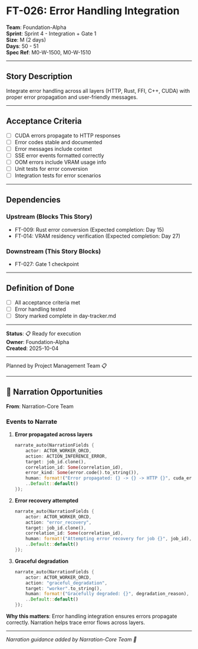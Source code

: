 # FT-026: Error Handling Integration

**Team**: Foundation-Alpha  
**Sprint**: Sprint 4 - Integration + Gate 1  
**Size**: M (2 days)  
**Days**: 50 - 51  
**Spec Ref**: M0-W-1500, M0-W-1510

---

## Story Description

Integrate error handling across all layers (HTTP, Rust, FFI, C++, CUDA) with proper error propagation and user-friendly messages.

---

## Acceptance Criteria

- [ ] CUDA errors propagate to HTTP responses
- [ ] Error codes stable and documented
- [ ] Error messages include context
- [ ] SSE error events formatted correctly
- [ ] OOM errors include VRAM usage info
- [ ] Unit tests for error conversion
- [ ] Integration tests for error scenarios

---

## Dependencies

### Upstream (Blocks This Story)
- FT-009: Rust error conversion (Expected completion: Day 15)
- FT-014: VRAM residency verification (Expected completion: Day 27)

### Downstream (This Story Blocks)
- FT-027: Gate 1 checkpoint

---

## Definition of Done

- [ ] All acceptance criteria met
- [ ] Error handling tested
- [ ] Story marked complete in day-tracker.md

---

**Status**: 📋 Ready for execution  
**Owner**: Foundation-Alpha  
**Created**: 2025-10-04

---
Planned by Project Management Team 📋

---

## 🎀 Narration Opportunities

**From**: Narration-Core Team

### Events to Narrate

1. **Error propagated across layers**
   ```rust
   narrate_auto(NarrationFields {
       actor: ACTOR_WORKER_ORCD,
       action: ACTION_INFERENCE_ERROR,
       target: job_id.clone(),
       correlation_id: Some(correlation_id),
       error_kind: Some(error.code().to_string()),
       human: format!("Error propagated: {} -> {} -> HTTP {}", cuda_error, rust_error, http_status),
       ..Default::default()
   });
   ```

2. **Error recovery attempted**
   ```rust
   narrate_auto(NarrationFields {
       actor: ACTOR_WORKER_ORCD,
       action: "error_recovery",
       target: job_id.clone(),
       correlation_id: Some(correlation_id),
       human: format!("Attempting error recovery for job {}", job_id),
       ..Default::default()
   });
   ```

3. **Graceful degradation**
   ```rust
   narrate_auto(NarrationFields {
       actor: ACTOR_WORKER_ORCD,
       action: "graceful_degradation",
       target: "worker".to_string(),
       human: format!("Gracefully degraded: {}", degradation_reason),
       ..Default::default()
   });
   ```

**Why this matters**: Error handling integration ensures errors propagate correctly. Narration helps trace error flows across layers.

---
*Narration guidance added by Narration-Core Team 🎀*
